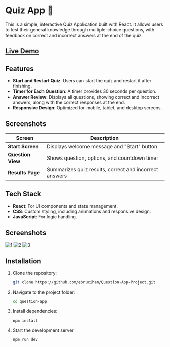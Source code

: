 # Quiz App 🚀

This is a simple, interactive Quiz Application built with React. It allows users to test their general knowledge through multiple-choice questions, with feedback on correct and incorrect answers at the end of the quiz.

## [Live Demo](https://silver-llama-e9fdd7.netlify.app/)

## Features

- **Start and Restart Quiz**: Users can start the quiz and restart it after finishing.
- **Timer for Each Question**: A timer provides 30 seconds per question.
- **Answer Review**: Displays all questions, showing correct and incorrect answers, along with the correct responses at the end.
- **Responsive Design**: Optimized for mobile, tablet, and desktop screens.

## Screenshots

| Screen            | Description                                  |
| ----------------- | -------------------------------------------- |
| **Start Screen**  | Displays welcome message and "Start" button |
| **Question View** | Shows question, options, and countdown timer |
| **Results Page**  | Summarizes quiz results, correct and incorrect answers |

## Tech Stack

- **React**: For UI components and state management.
- **CSS**: Custom styling, including animations and responsive design.
- **JavaScript**: For logic handling.

## Screenshots
![1](https://github.com/user-attachments/assets/bf3599da-a0cc-4157-9210-595aeb1e5ed1)
![2](https://github.com/user-attachments/assets/278f46f8-5161-4631-9a37-cdbc8c38b316)
![3](https://github.com/user-attachments/assets/acf35dc7-b406-43bd-be21-504e9f048c0c)

## Installation

1. Clone the repository:
   ```bash
   git clone https://github.com/ebrucihan/Question-App-Project.git

2. Navigate to the project folder:
   ```bash
   cd question-app
   
3. Install dependencies:
   ```bash
   npm install
   
4. Start the development server
     ```bash
     npm run dev
   
